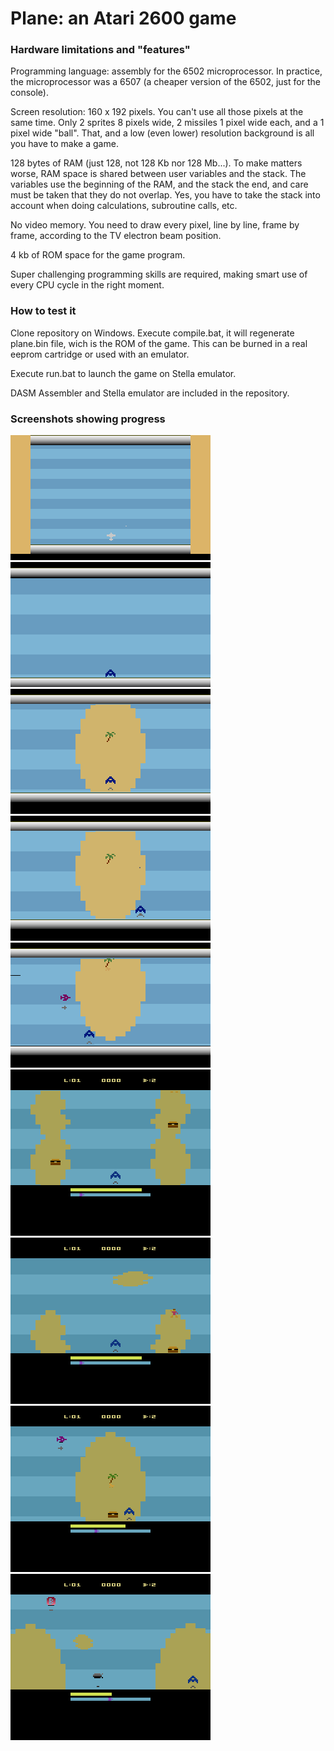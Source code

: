 # Plane: an Atari 2600 game

### Hardware limitations and "features"
Programming language: assembly for the 6502 microprocessor. In practice, the microprocessor was a 6507 (a cheaper version of the 6502, just for the console).

Screen resolution: 160 x 192 pixels. You can't use all those pixels at the same time. Only 2 sprites 8 pixels wide, 2 missiles 1 pixel wide each, and a 1 pixel wide "ball". That, and a low (even lower) resolution background is all you have to make a game.

128 bytes of RAM (just 128, not 128 Kb nor 128 Mb...). To make matters worse, RAM space is shared between user variables and the stack.
The variables use the beginning of the RAM, and the stack the end, and care must be taken that they do not overlap.
Yes, you have to take the stack into account when doing calculations, subroutine calls, etc.

No video memory. You need to draw every pixel, line by line, frame by frame, according to the TV electron beam position.

4 kb of ROM space for the game program.

Super challenging programming skills are required, making smart use of every CPU cycle in the right moment.


### How to test it
Clone repository on Windows.
Execute compile.bat, it will regenerate plane.bin file, wich is the ROM of the game. This can be burned in a real eeprom cartridge or used with an emulator.

Execute run.bat to launch the game on Stella emulator.

DASM Assembler and Stella emulator are included in the repository.


### Screenshots showing progress
![This is an image](/screenshots/plane1.gif)
![This is an image](/screenshots/plane2.gif)
![This is an image](/screenshots/plane3a.gif)
![This is an image](/screenshots/plane3b.gif)
![This is an image](/screenshots/plane4.gif)
![This is an image](/screenshots/plane5a.gif)
![This is an image](/screenshots/plane5b.gif)
![This is an image](/screenshots/plane5c.gif)
![This is an image](/screenshots/plane5d.gif)
